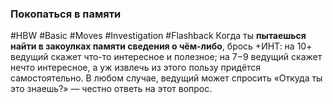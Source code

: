 ### **Покопаться в памяти**

#HBW #Basic #Moves #Investigation #Flashback 
Когда ты **пытаешься найти в закоулках памяти сведения о чём-либо**, брось +ИНТ: на 10+ ведущий скажет что-то интересное и полезное; на 7−9 ведущий скажет нечто интересное, а уж извлечь из этого пользу придётся самостоятельно. 
В любом случае, ведущий может спросить «Откуда ты это знаешь?» — честно ответь на этот вопрос.